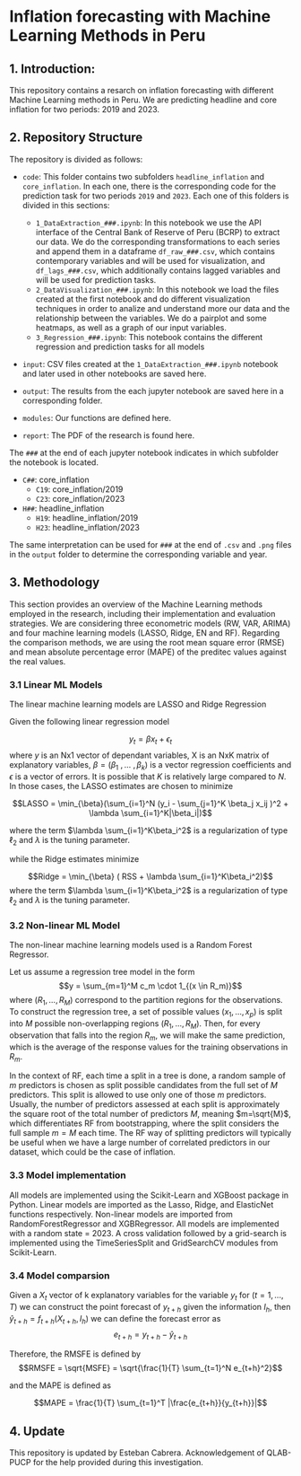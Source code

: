 # Inflation forecasting with Machine Learning Methods in Peru

## 1. Introduction:
This repository contains a resarch on inflation forecasting with different Machine Learning methods in Peru. We are predicting headline and core inflation for two periods: 2019 and 2023. 

## 2. Repository Structure
The repository is divided as follows:
- ```code```: This folder contains two subfolders ```headline_inflation``` and ```core_inflation```. In each one, there is the corresponding code for the prediction task for two periods ```2019``` and ```2023```. Each one of this folders is divided in this sections:
  -  ```1_DataExtraction_###.ipynb```: In this notebook we use the API interface of the Central Bank of Reserve of Peru (BCRP) to extract our data. We do the corresponding transformations to each series and append them in a dataframe ```df_raw_###.csv```, which contains contemporary variables and will be used for visualization, and ```df_lags_###.csv```, which additionally contains lagged variables and will be used for prediction tasks.
  -  ```2_DataVisualization_###.ipynb```: In this notebook we load the files created at the first notebook and do different visualization techniques in order to analize and understand more our data and the relationship between the variables. We do a pairplot and some heatmaps, as well as a graph of our input variables.
  -  ```3_Regression_###.ipynb```: This notebook contains the different regression and prediction tasks for all models

- ```input```: CSV files created at the ```1_DataExtraction_###.ipynb``` notebook and later used in other notebooks are saved here.
- ```output```: The results from the each jupyter notebook are saved here in a corresponding folder.
- ```modules```: Our functions are defined here.
- ```report```: The PDF of the research is found here.

The ```###``` at the end of each jupyter notebook indicates in which subfolder the notebook is located.
- ```C##```: core_inflation
  - ```C19```: core_inflation/2019
  - ```C23```: core_inflation/2023
- ```H##```: headline_inflation
  - ```H19```: headline_inflation/2019
  - ```H23```: headline_inflation/2023
 
The same interpretation can be used for ```###``` at the end of ```.csv``` and ```.png``` files in the ```output``` folder to determine the corresponding variable and year.

## 3. Methodology
This section provides an overview of the Machine Learning methods employed in the research, including their implementation and evaluation strategies. We are considering three econometric models (RW, VAR, ARIMA) and four machine learning models (LASSO, Ridge, EN and RF). Regarding the comparison methods, we are using the root mean square error (RMSE) and mean absolute percentage error (MAPE) of the preditec values against the real values.

### 3.1 Linear ML Models
The linear machine learning models are LASSO and Ridge Regression

Given the following linear regression model

$$y_t = \beta x_t + \epsilon_t$$
where $y$ is an Nx1 vector of dependant variables, X is an NxK matrix of explanatory variables, $\beta=(\beta_1 \ , ... \ , \beta_k)$ is a vector regression coefficients and $\epsilon$ is a vector of errors. It is possible that $K$ is relatively large compared to $N$. In those cases, the LASSO estimates are chosen to minimize

$$LASSO = \min_{\beta}(\sum_{i=1}^N (y_i - \sum_{j=1}^K \beta_j x_ij )^2 + \lambda \sum_{i=1}^K|\beta_i|)$$

where the term $\lambda \sum_{i=1}^K\beta_i^2$ is a regularization of type $\ell_2$ and $\lambda$ is the tuning parameter.

while the Ridge estimates minimize

$$Ridge = \min_{\beta} ( RSS + \lambda \sum_{i=1}^K\beta_i^2)$$
where the term $\lambda \sum_{i=1}^K\beta_i^2$ is a regularization of type $\ell_2$ and $\lambda$ is the tuning parameter.

### 3.2 Non-linear ML Model
The non-linear machine learning models used is a Random Forest Regressor. 

Let us assume a regression tree model in the form
$$y = \sum_{m=1}^M c_m \cdot 1_{(x \in R_m)}$$
where $(R_1, . . .,R_M)$ correspond to the partition regions for the observations. To construct the regression tree, a set of possible values $(x_1, ..., x_p)$ is split into $M$ possible non-overlapping regions $(R_1, . . .,R_M)$. Then, for every observation that falls into the region $R_m$, we will make the same prediction, which is the average of the response values for the
training observations in $R_m$.

In the context of RF, each time a split in a tree is done, a random sample of $m$ predictors is chosen as split possible candidates from the full set of $M$ predictors. This split is allowed to use only one of those $m$ predictors. Usually, the number of predictors assessed at each split is approximately the square root of the total number of predictors $M$, meaning $m=\sqrt{M}$, which differentiates RF from bootstrapping, where the split considers the full sample $m=M$ each time. The RF way of splitting predictors will typically be useful when we have a large number of correlated predictors in our dataset, which could be the case of inflation.

### 3.3 Model implementation

All models are implemented using the Scikit-Learn and XGBoost package in Python. Linear models are imported as the Lasso,  Ridge, and ElasticNet functions respectively. Non-linear models are imported from RandomForestRegressor and XGBRegressor. All models are implemented with a random state = 2023. A cross validation followed by a grid-search is implemented using the TimeSeriesSplit and GridSearchCV modules from
Scikit-Learn.

### 3.4 Model comparsion
Given a $X_t$ vector of k explanatory variables for the variable $y_t$ for $(t = 1,...,T)$ we can construct the point forecast of $y_{t+h}$ given the information $I_h$, then $\hat{y}_{t+h}=f_{t+h}(X_{t+h}, I_h)$
we can define the forecast error as
$$e_{t+h}=y_{t+h}-\hat{y}_{t+h}$$

Therefore, the RMSFE is defined by
$$RMSFE = \sqrt{MSFE} = \sqrt{\frac{1}{T} \sum_{t=1}^N e_{t+h}^2}$$

and the MAPE is defined as

$$MAPE = \frac{1}{T} \sum_{t=1}^T |\frac{e_{t+h}}{y_{t+h}}|$$

## 4. Update
This repository is updated by Esteban Cabrera. Acknowledgement of QLAB-PUCP for the help provided during this investigation.  
